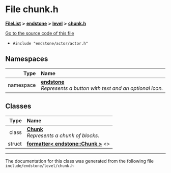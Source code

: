 

# File chunk.h



[**FileList**](files.md) **>** [**endstone**](dir_6cf277b678674f97c7a2b6b3b2447b33.md) **>** [**level**](dir_8e239ca1e5fd0d936d66a30330d3a329.md) **>** [**chunk.h**](chunk_8h.md)

[Go to the source code of this file](chunk_8h_source.md)



* `#include "endstone/actor/actor.h"`













## Namespaces

| Type | Name |
| ---: | :--- |
| namespace | [**endstone**](namespaceendstone.md) <br>_Represents a button with text and an optional icon._  |


## Classes

| Type | Name |
| ---: | :--- |
| class | [**Chunk**](classendstone_1_1Chunk.md) <br>_Represents a chunk of blocks._  |
| struct | [**formatter&lt; endstone::Chunk &gt;**](structfmt_1_1formatter_3_01endstone_1_1Chunk_01_4.md) &lt;&gt;<br> |



















































------------------------------
The documentation for this class was generated from the following file `include/endstone/level/chunk.h`

